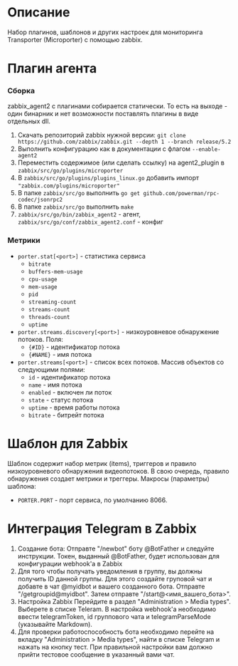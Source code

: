 # Описание
Набор плагинов, шаблонов и других настроек для мониторинга Transporter (Microporter) с помощью zabbix.

# Плагин агента
### Сборка
zabbix_agent2 с плагинами собирается статически. То есть на выходе - один бинарник и нет возможности поставлять плагины в виде отдельных dll.
1. Скачать репозиторий zabbix нужной версии: `git clone https://github.com/zabbix/zabbix.git --depth 1 --branch release/5.2`
2. Выполнить конфигурацию как в документации с флагом `--enable-agent2`
3. Переместить содержимое (или сделать ссылку) на agent2_plugin в `zabbix/src/go/plugins/microporter`
4. В `zabbix/src/go/plugins/plugins_linux.go` добавить импорт `"zabbix.com/plugins/microporter"`
5. В папке `zabbix/src/go` выполнить `go get github.com/powerman/rpc-codec/jsonrpc2`
6. В папке `zabbix/src/go` выполнить `make`
7. `zabbix/src/go/bin/zabbix_agent2` - агент, `zabbix/src/go/conf/zabbix_agent2.conf` - конфиг

### Метрики
- `porter.stat[<port>]` - статистика сервиса
    - `bitrate`
    - `buffers-mem-usage`
	- `cpu-usage`
	- `mem-usage`
	- `pid`
	- `streaming-count`
	- `streams-count`
	- `threads-count`
	- `uptime`
- `porter.streams.discovery[<port>]` - низкоуровневое обнаружение потоков. Поля:
    - `{#ID}` - идентификатор потока
    - `{#NAME}` - имя потока
- `porter.streams[<port>]` - список всех потоков. Массив объектов со следующими полями:
    - `id` - идентификатор потока
    - `name` - имя потока
    - `enabled` - включен ли поток
    - `state` - статус потока
    - `uptime` - время работы потока
    - `bitrate` - битрейт потока

# Шаблон для Zabbix
Шаблон содержит набор метрик (items), триггеров и правило низкоуровневого обнаружения видеопотоков. В свою очередь, правило обнаружения создает метрики и треггеры.
Макросы (параметры) шаблона:
- `PORTER.PORT` - порт сервиса, по умолчанию 8066.


# Интеграция Telegram в Zabbix 
1. Создание бота:
Отправте "/newbot" боту @BotFather и следуйте инструкции. Токен, выданный @BotFather, будет использован для конфигурации webhook'a в Zabbix
2. Для того чтобы получать уведомления в группу, вы должны получить ID данной группы. Для этого создайте груповой чат и добавте в чат @myidbot и вашего созданного бота. Отправте "/getgroupid@myidbot". Затем отправте "/start@<имя_вашего_бота>".
3. Настройка Zabbix 
Перейдите в раздел "Administration > Media types". Выберете в списке Teleram. В настройка webhook'a необходимо ввести telegramToken, id группового чата и telegramParseMode (указывайте Markdown).
4. Для проверки работоспособность бота необходимо перейте на вкладку "Administration > Media types", найти в списке Telegram и нажать на кнопку тест. При правильной настройки вам должно прийти тестовое сообщение в указанный вами чат.
